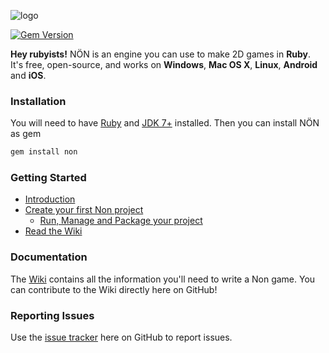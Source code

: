 ![logo](https://raw.githubusercontent.com/non2d/non/master/lib/data/non/logo.png)

[![Gem Version](https://badge.fury.io/rb/non.svg)](http://badge.fury.io/rb/non)

**Hey rubyists!** NÖN is an engine you can use to make 2D games in **Ruby**. It's free, open-source, and works on **Windows**, **Mac OS X**, **Linux**, **Android** and **iOS**.

### Installation ###

You will need to have [Ruby](https://ruby-lang.org/) and [JDK 7+](http://www.oracle.com/technetwork/java/javase/downloads/index.html) installed. Then you can install NÖN as gem

```ruby
gem install non
```

### Getting Started ###

  * [Introduction](https://github.com/non2d/non/wiki/Introduction)
  * [Create your first Non project](https://github.com/non2d/non/wiki/Getting-started)
    * [Run, Manage and Package your project]( https://github.com/non2d/non/wiki/Running-and-packaging-your-project)
  * [Read the Wiki](https://github.com/non2d/non/wiki)

### Documentation ###

The [Wiki](https://github.com/non2d/non/wiki) contains all the information you'll need to write a Non game. You can contribute to the Wiki directly here on GitHub!

### Reporting Issues ###

Use the [issue tracker](https://github.com/non2d/non/issues) here on GitHub to report issues.